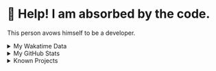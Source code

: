 # 🥺 Help! I am absorbed by the code. 

This person avows himself to be a developer.

<details>

<summary>My Wakatime Data</summary>

<!--START_SECTION:waka-->
![Lines of code](https://img.shields.io/badge/From%20Hello%20World%20I%27ve%20Written-8.8%20million%20lines%20of%20code-blue)

**🐱 My GitHub Data** 

> 📦 703.3 kB Used in GitHub's Storage 
 > 
> 🏆 1,512 Contributions in the Year 2023
 > 
> 🚫 Not Opted to Hire
 > 
> 📜 86 Public Repositories 
 > 
> 🔑 22 Private Repositories 
 > 
**I'm an Early 🐤** 

```text
🌞 Morning                1736 commits        ██████░░░░░░░░░░░░░░░░░░░   24.91 % 
🌆 Daytime                2845 commits        ██████████░░░░░░░░░░░░░░░   40.83 % 
🌃 Evening                2317 commits        ████████░░░░░░░░░░░░░░░░░   33.25 % 
🌙 Night                  70 commits          ░░░░░░░░░░░░░░░░░░░░░░░░░   01.00 % 
```
📅 **I'm Most Productive on Wednesday** 

```text
Monday                   809 commits         ███░░░░░░░░░░░░░░░░░░░░░░   11.61 % 
Tuesday                  1176 commits        ████░░░░░░░░░░░░░░░░░░░░░   16.88 % 
Wednesday                1227 commits        ████░░░░░░░░░░░░░░░░░░░░░   17.61 % 
Thursday                 971 commits         ███░░░░░░░░░░░░░░░░░░░░░░   13.94 % 
Friday                   1043 commits        ████░░░░░░░░░░░░░░░░░░░░░   14.97 % 
Saturday                 932 commits         ███░░░░░░░░░░░░░░░░░░░░░░   13.38 % 
Sunday                   810 commits         ███░░░░░░░░░░░░░░░░░░░░░░   11.62 % 
```


**I Mostly Code in Go** 

```text
Go                       32 repos            ████████░░░░░░░░░░░░░░░░░   33.68 % 
Python                   21 repos            ██████░░░░░░░░░░░░░░░░░░░   22.11 % 
HTML                     5 repos             █░░░░░░░░░░░░░░░░░░░░░░░░   05.26 % 
Swift                    3 repos             █░░░░░░░░░░░░░░░░░░░░░░░░   03.16 % 
Rust                     2 repos             █░░░░░░░░░░░░░░░░░░░░░░░░   02.11 % 
```




 Last Updated on 18/11/2023 01:15:48 UTC
<!--END_SECTION:waka-->

</details>

<details>
 
 <summary>My GitHub Stats</summary>

[![CDFMLR's github stats](https://github-readme-stats.vercel.app/api?username=cdfmlr&count_private=true&show_icons=true)](https://github.com/anuraghazra/github-readme-stats)
 
</details>

<details>

<summary>Known Projects</summary>

[![Star History Chart](https://api.star-history.com/svg?repos=cdfmlr/pyflowchart,cdfmlr/muvtuber,cdfmlr/crud,cdfmlr/murecom-verse-1,cdfmlr/murecom-intro&type=Date)](https://star-history.com/#cdfmlr/pyflowchart&cdfmlr/muvtuber&cdfmlr/crud&cdfmlr/murecom-verse-1&cdfmlr/murecom-intro&Date)

 </details>
